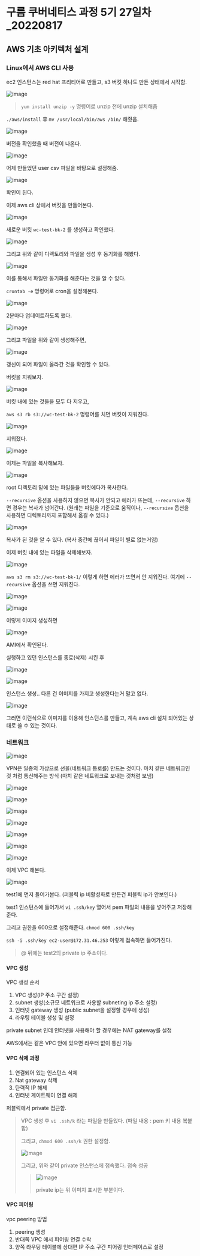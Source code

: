 # 구름 쿠버네티스 과정 5기 27일차\_20220817

## AWS 기초 아키텍처 설계

### Linux에서 AWS CLI 사용

ec2 인스턴스는 red hat 프리티어로 만들고, s3 버킷 하나도 만든 상태에서 시작함.

![image](https://user-images.githubusercontent.com/78403443/185021932-165ffe9b-7968-4bff-be63-3d81775e7ae2.png)

> `yum install unzip -y` 명령어로 unzip 전에 unzip 설치해줌

`./aws/install` 후 `mv /usr/local/bin/aws /bin/` 해줬음.

![image](https://user-images.githubusercontent.com/78403443/185022134-4c90b25a-b7ee-4656-a73f-54eb9316cc88.png)

버전을 확인했을 때 버전이 나온다.

![image](https://user-images.githubusercontent.com/78403443/185022609-c1cfc13e-1592-42b5-bda9-5f033eb7ad7d.png)

어제 만들었던 user csv 파일을 바탕으로 설정해줌.

![image](https://user-images.githubusercontent.com/78403443/185022706-b19d687b-dddd-47c0-b6e5-da0c909a4179.png)

확인이 된다.

이제 aws cli 상에서 버킷을 만들어본다.

![image](https://user-images.githubusercontent.com/78403443/185023009-70b390d1-0727-4358-a7ad-94a999deb49a.png)

새로운 버킷 `wc-test-bk-2` 를 생성하고 확인했다.

![image](https://user-images.githubusercontent.com/78403443/185023549-fb5694b6-6275-457a-be15-565df239105d.png)

그리고 위와 같이 디렉토리와 파일을 생성 후 동기화를 해봤다.

![image](https://user-images.githubusercontent.com/78403443/185023658-98999739-dbd3-4f53-99eb-8cf7bf485244.png)

이를 통해서 파일만 동기화를 해준다는 것을 알 수 있다.

`crontab -e` 명령어로 cron을 설정해본다.

![image](https://user-images.githubusercontent.com/78403443/185024248-029dd22f-4a04-45db-82d1-0b9f0282d838.png)

2분마다 업데이트하도록 했다.

![image](https://user-images.githubusercontent.com/78403443/185024443-ef721f0f-5101-4e67-88e0-b37fbddbbc6e.png)

그리고 파일을 위와 같이 생성해주면,

![image](https://user-images.githubusercontent.com/78403443/185024553-cb1ee77d-90ed-424a-ba1e-c4187eb61161.png)

갱신이 되어 파일이 올라간 것을 확인할 수 있다.

버킷을 지워보자.

![image](https://user-images.githubusercontent.com/78403443/185027011-f74f6fdf-e987-4ff9-8306-35b2a09929a7.png)

버킷 내에 있는 것들을 모두 다 지우고,

`aws s3 rb s3://wc-test-bk-2` 명령어를 치면 버킷이 지워진다.

![image](https://user-images.githubusercontent.com/78403443/185029828-b3e53938-0fc7-401c-98be-99669f6f5ee1.png)

지워졌다.

![image](https://user-images.githubusercontent.com/78403443/185027594-7524a6c0-0226-4c37-b6e2-ad984e88c818.png)

이제는 파일을 복사해보자.

![image](https://user-images.githubusercontent.com/78403443/185030714-386988a9-e5f7-49fd-a579-923e38bd3cf2.png)

root 디렉토리 밑에 있는 파일들을 버킷에다가 복사한다.

`--recursive` 옵션을 사용하지 않으면 복사가 안되고 에러가 뜨는데, `--recursive` 하면 경우는 복사가 넘어간다. (원래는 파일을 기준으로 움직이나, `--recursive` 옵션을 사용하면 디렉토리까지 포함해서 옮길 수 있다.)

![image](https://user-images.githubusercontent.com/78403443/185030868-65d92c06-773e-4241-9526-4d4a55582786.png)

복사가 된 것을 알 수 있다. (복사 중간에 끊어서 파일이 별로 없는거임)

이제 버킷 내에 있는 파일을 삭제해보자.

![image](https://user-images.githubusercontent.com/78403443/185031291-027468ec-1d61-44a3-a114-3c887d005af2.png)

`aws s3 rm s3://wc-test-bk-1/` 이렇게 하면 에러가 뜨면서 안 지워진다.  여기에 `--recursive` 옵션을 쓰면 지워진다.



![image](https://user-images.githubusercontent.com/78403443/185031792-54e96711-6a75-49bd-beb0-600ea2f5955f.png)

![image](https://user-images.githubusercontent.com/78403443/185031966-7250364a-4fd3-453b-9cba-c61aac7169c3.png)

이렇게 이미지 생성하면

![image](https://user-images.githubusercontent.com/78403443/185032028-b5665f30-d243-424f-b42e-a954e79af7ef.png)

AMI에서 확인된다.

실행하고 있던 인스턴스를 종료(삭제) 시킨 후

![image](https://user-images.githubusercontent.com/78403443/185032155-c52666b7-6615-4568-885e-52b53c5ae4c1.png)

![image](https://user-images.githubusercontent.com/78403443/185032443-51a21e84-9873-4d91-9938-f2dd1effedf3.png)

인스턴스 생성.. 다른 건 이미지를 가지고 생성한다는거 말고 없다.

![image](https://user-images.githubusercontent.com/78403443/185032764-26a80d74-5cf1-481e-8869-d4306904cf05.png)

그러면 이런식으로 이미지를 이용해 인스턴스를 만들고, 계속 aws cli 설치 되어있는 상태로 쓸 수 있는 것이다.

### 네트워크

![image](https://user-images.githubusercontent.com/78403443/185038943-ca770b97-b125-45ef-a18e-62cb64c0da34.png)

VPN은 일종의 가상으로 선을(네트워크 통로를) 만드는 것이다. 마치 같은 네트워크인 것 처럼 통신해주는 방식 (마치 같은 네트워크로 보내는 것처럼 보냄)

![image](https://user-images.githubusercontent.com/78403443/185039054-5660fb86-fed3-481a-9d33-6f9a29c07f1c.png)

![image](https://user-images.githubusercontent.com/78403443/185039434-a3821db9-0e25-4266-b86c-c3674c35f2a6.png)

![image](https://user-images.githubusercontent.com/78403443/185040293-b74c4e33-b255-4779-983c-29f1a795671f.png)

![image](https://user-images.githubusercontent.com/78403443/185040996-a5eaefcc-d467-40ea-bd26-3f634b9f6af9.png)

![image](https://user-images.githubusercontent.com/78403443/185041541-3de5580d-e964-454f-aafc-aaf5358d1594.png)

![image](https://user-images.githubusercontent.com/78403443/185041710-acab4099-e9a4-436a-a4db-e0b0d5901efc.png)

![image](https://user-images.githubusercontent.com/78403443/185041741-55b184b6-0e8a-4008-8c38-757ebc135462.png)

이제 VPC 해본다.

![image](https://user-images.githubusercontent.com/78403443/185042669-213d7f4b-aa06-490c-a016-b1bc78afe3e6.png)

test1에 먼저 들어가본다. (퍼블릭 ip 비활성화로 만든건 퍼블릭 ip가 안보인다.)

test1 인스턴스에 들어가서 `vi .ssh/key` 열어서 pem 파일의 내용을 넣어주고 저장해준다.

그리고 권한을 600으로 설정해준다. `chmod 600 .ssh/key`

`ssh -i .ssh/key ec2-user@172.31.46.253` 이렇게 접속하면 들어가진다.

> @ 뒤에는 test2의 private ip 주소이다.

#### VPC 생성

VPC 생성 순서

1. VPC 생성(IP 주소 구간 설정)
2. subnet 생성(소규모 네트워크로 사용할 subneting ip 주소 설정)
3. 인터넷 gateway 생성 (public subnet을 설정할 경우에 생성)
4. 라우팅 테이블 생성 및 설정

private subnet 인데 인터넷을 사용해야 할 경우에는 NAT gateway를 설정

AWS에서는 같은 VPC 안에 있으면 라우터 없이 통신 가능

#### VPC 삭제 과정

1. 연결되어 있는 인스턴스 삭제
2. Nat gateway 삭제
3. 탄력적 IP 해제
4. 인터넷 게이트웨이 연결 해제

퍼블릭에서 private 접근함.

> VPC 생성 후 `vi .ssh/k` 라는 파일을 만들었다. (파일 내용 : pem 키 내용 복붙함)
>
> 그리고, `chmod 600 .ssh/k` 권한 설정함.
>
> ![image](https://user-images.githubusercontent.com/78403443/185053262-950cde95-4ece-48ac-a02e-fa9c08efbcc8.png)
>
> 그리고, 위와 같이 private 인스턴스에 접속했다. 접속 성공
>
> > ![image](https://user-images.githubusercontent.com/78403443/185053674-17617a92-577b-4a3a-9363-6a662745b7ae.png)
> >
> > private ip는 위 이미지 표시한 부분이다.

#### VPC 피어링

vpc peering 방법

1. peering 생성
2. 반대쪽 VPC 에서 피어링 연결 수락
3. 양쪽 라우팅 테이블에 상대편 IP 주소 구간 피어링 인터페이스로 설정
